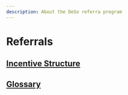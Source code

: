 ```yaml
---
description: About the DeSo referra program
---
```


# Referrals

## [Incentive Structure](./#current-incentive-structure)

## [Glossary](./#definitions)
